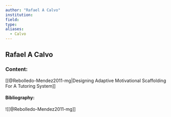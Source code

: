 ```yaml
---
author: "Rafael A Calvo"
institution:
field:
type:
aliases:
  - Calvo
---
```


## Rafael A Calvo

### Content:
[[@Rebolledo-Mendez2011-mg|Designing Adaptive Motivational Scaffolding For A Tutoring System]]

#### Bibliography:

![[@Rebolledo-Mendez2011-mg]]